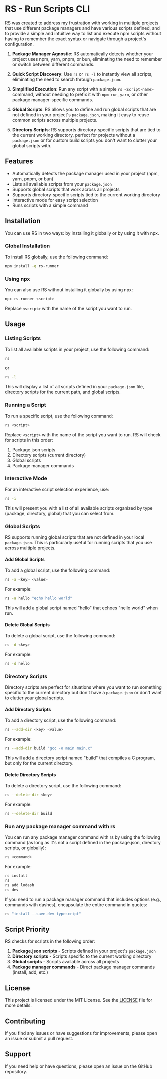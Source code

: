 # RS - Run Scripts CLI

RS was created to address my frustration with working in multiple projects that use different package managers and have various scripts defined, and to provide a simple and intuitive way to list and execute npm scripts without having to remember the exact syntax or navigate through a project's configuration.

1. **Package Manager Agnostic**: RS automatically detects whether your project uses npm, yarn, pnpm, or bun, eliminating the need to remember or switch between different commands.

2. **Quick Script Discovery**: Use `rs` or `rs -l` to instantly view all scripts, eliminating the need to search through `package.json`.

3. **Simplified Execution**: Run any script with a simple `rs <script-name>` command, without needing to prefix it with `npm run`, `yarn`, or other package manager-specific commands.

4. **Global Scripts**: RS allows you to define and run global scripts that are not defined in your project's `package.json`, making it easy to reuse common scripts across multiple projects.

5. **Directory Scripts**: RS supports directory-specific scripts that are tied to the current working directory, perfect for projects without a `package.json` or for custom build scripts you don't want to clutter your global scripts with.

## Features

- Automatically detects the package manager used in your project (npm, yarn, pnpm, or bun)
- Lists all available scripts from your `package.json`
- Supports global scripts that work across all projects
- Supports directory-specific scripts tied to the current working directory
- Interactive mode for easy script selection
- Runs scripts with a simple command

## Installation

You can use RS in two ways: by installing it globally or by using it with npx.

### Global Installation

To install RS globally, use the following command:

```bash
npm install -g rs-runner
```

### Using npx

You can also use RS without installing it globally by using npx:

```bash
npx rs-runner <script>
```

Replace `<script>` with the name of the script you want to run.

## Usage

### Listing Scripts

To list all available scripts in your project, use the following command:

```bash
rs
```

or

```bash
rs -l
```

This will display a list of all scripts defined in your `package.json` file, directory scripts for the current path, and global scripts.

### Running a Script

To run a specific script, use the following command:

```bash
rs <script>
```

Replace `<script>` with the name of the script you want to run. RS will check for scripts in this order:
1. Package.json scripts
2. Directory scripts (current directory)
3. Global scripts
4. Package manager commands

### Interactive Mode

For an interactive script selection experience, use:

```bash
rs -i
```

This will present you with a list of all available scripts organized by type (package, directory, global) that you can select from.

### Global Scripts

RS supports running global scripts that are not defined in your local `package.json`. 
This is particularly useful for running scripts that you use across multiple projects.

#### Add Global Scripts

To add a global script, use the following command:

```bash
rs -a <key> <value>
```

For example:

```bash
rs -a hello "echo hello world"
```

This will add a global script named "hello" that echoes "hello world" when run.

#### Delete Global Scripts

To delete a global script, use the following command:

```bash
rs -d <key>
```

For example:

```bash
rs -d hello
```

### Directory Scripts

Directory scripts are perfect for situations where you want to run something specific to the current directory but don't have a `package.json` or don't want to clutter your global scripts.

#### Add Directory Scripts

To add a directory script, use the following command:

```bash
rs --add-dir <key> <value>
```

For example:

```bash
rs --add-dir build "gcc -o main main.c"
```

This will add a directory script named "build" that compiles a C program, but only for the current directory.

#### Delete Directory Scripts

To delete a directory script, use the following command:

```bash
rs --delete-dir <key>
```

For example:

```bash
rs --delete-dir build
```

### Run any package manager command with rs

You can run any package manager command with rs by using the following command (as long as it's not a script defined in the package.json, directory scripts, or globally):

```bash
rs <command>
```

For example:

```bash
rs install
rs
rs add lodash
rs dev
```

If you need to run a package manager command that includes options (e.g., commands with dashes), encapsulate the entire command in quotes:

```bash
rs "install --save-dev typescript"
```

## Script Priority

RS checks for scripts in the following order:

1. **Package.json scripts** - Scripts defined in your project's `package.json`
2. **Directory scripts** - Scripts specific to the current working directory
3. **Global scripts** - Scripts available across all projects
4. **Package manager commands** - Direct package manager commands (install, add, etc.)

## License

This project is licensed under the MIT License. See the [LICENSE](LICENSE) file for more details.

## Contributing

If you find any issues or have suggestions for improvements, please open an issue or submit a pull request.

## Support

If you need help or have questions, please open an issue on the GitHub repository.